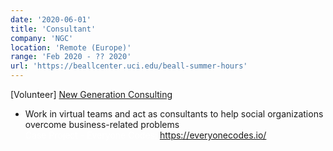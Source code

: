 ```yaml
---
date: '2020-06-01'
title: 'Consultant'
company: 'NGC'
location: 'Remote (Europe)'
range: 'Feb 2020 - ?? 2020'
url: 'https://beallcenter.uci.edu/beall-summer-hours'
---
```

[Volunteer] [New Generation Consulting](http://www.ngccems.org/work-2020)
<br>

- Work in virtual teams and act as consultants to help social organizations overcome business-related problems  
<span style="color:#FFFFFF">Case Project - Everyone Codes:</span> https://everyonecodes.io/